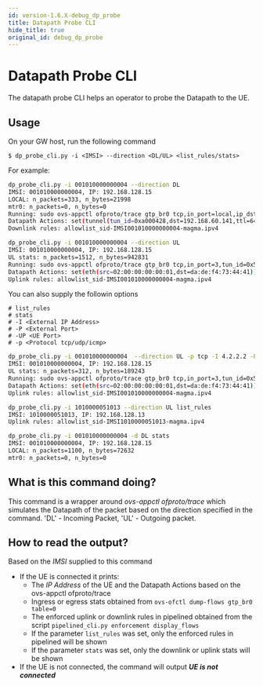 ```yaml
---
id: version-1.6.X-debug_dp_probe
title: Datapath Probe CLI
hide_title: true
original_id: debug_dp_probe
---
```


# Datapath Probe CLI

The datapath probe CLI helps an operator to probe the Datapath to the UE.

## Usage

On your GW host, run the following command

```$ dp_probe_cli.py -i <IMSI> --direction <DL/UL> <list_rules/stats>```

For example:
```sh
dp_probe_cli.py -i 001010000000004 --direction DL
IMSI: 001010000000004, IP: 192.168.128.15
LOCAL: n_packets=333, n_bytes=21998
mtr0: n_packets=0, n_bytes=0
Running: sudo ovs-appctl ofproto/trace gtp_br0 tcp,in_port=local,ip_dst=192.168.128.15,ip_src=8.8.8.8,tcp_src=80,tcp_dst=3372
Datapath Actions: set(tunnel(tun_id=0xa000428,dst=192.168.60.141,ttl=64,tp_dst=2152,flags(df|key))),pop_eth,set(skb_mark(0x11)),2
Downlink rules: allowlist_sid-IMSI001010000000004-magma.ipv4
```

```sh
dp_probe_cli.py -i 001010000000004 --direction UL
IMSI: 001010000000004, IP: 192.168.128.15
UL stats: n_packets=1512, n_bytes=942831
Running: sudo ovs-appctl ofproto/trace gtp_br0 tcp,in_port=3,tun_id=0x5c6,ip_dst=8.8.8.8,ip_src=192.168.128.15,tcp_src=3372,tcp_dst=80
Datapath Actions: set(eth(src=02:00:00:00:00:01,dst=da:de:f4:73:44:41)),set(skb_mark(0xf)),1
Uplink rules: allowlist_sid-IMSI001010000000004-magma.ipv4
```

You can also supply the followin options
```
# list_rules
# stats
# -I <External IP Address>
# -P <External Port>
# -UP <UE Port>
# -p <Protocol tcp/udp/icmp>
```

```sh
dp_probe_cli.py -i 001010000000004  --direction UL -p tcp -I 4.2.2.2 -P 8080 -UP 3172
IMSI: 001010000000004, IP: 192.168.128.15
UL stats: n_packets=312, n_bytes=189243
Running: sudo ovs-appctl ofproto/trace gtp_br0 tcp,in_port=3,tun_id=0x5e6,ip_dst=4.2.2.2,ip_src=192.168.128.15,tcp_src=3172,tcp_dst=8080
Datapath Actions: set(eth(src=02:00:00:00:00:01,dst=da:de:f4:73:44:41)),set(skb_mark(0xf)),1
Uplink rules: allowlist_sid-IMSI001010000000004-magma.ipv4
```

```sh
dp_probe_cli.py -i 1010000051013 --direction UL list_rules
IMSI: 1010000051013, IP: 192.168.128.13
Uplink rules: allowlist_sid-IMSI1010000051013-magma.ipv4
```

```sh
dp_probe_cli.py -i 001010000000004 -d DL stats
IMSI: 001010000000004, IP: 192.168.128.15
LOCAL: n_packets=1100, n_bytes=72632
mtr0: n_packets=0, n_bytes=0
```

## What is this command doing?

This command is a wrapper around *ovs-appctl ofproto/trace* which simulates the Datapath of the packet based on the direction specified in the command. 'DL' - Incoming Packet, 'UL' - Outgoing packet.

## How to read the output?

Based on the *IMSI* supplied to this command
- If the UE is connected it prints:
    - The *IP Address* of the UE and the Datapath Actions based on the ovs-appctl ofproto/trace
    - Ingress or egress stats obtained from ```ovs-ofctl dump-flows gtp_br0 table=0```
    - The enforced uplink or downlink rules in pipelined obtained from the script ```pipelined_cli.py enforcement display_flows```
    - If the parameter `list_rules` was set, only the enforced rules in pipelined will be shown
    - If the parameter `stats` was set, only the downlink or uplink stats will be shown
- If the UE is not connected, the command will output ***UE is not connected***
